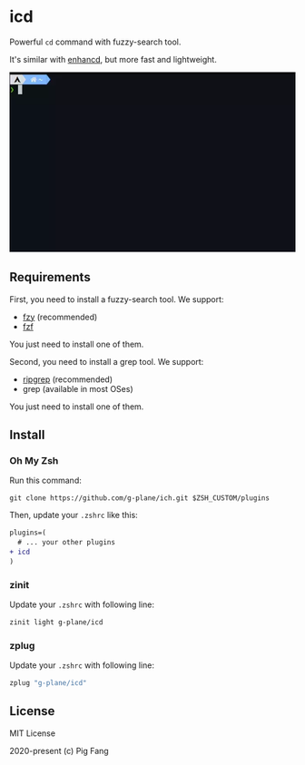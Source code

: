 # icd

Powerful `cd` command with fuzzy-search tool.

It's similar with [enhancd](https://github.com/b4b4r07/enhancd), but more fast and lightweight.

![](./demo.webp)

## Requirements

First, you need to install a fuzzy-search tool. We support:

- [fzy](https://github.com/jhawthorn/fzy) (recommended)
- [fzf](https://github.com/junegunn/fzf)

You just need to install one of them.

Second, you need to install a grep tool. We support:

- [ripgrep](https://github.com/BurntSushi/ripgrep) (recommended)
- grep (available in most OSes)

You just need to install one of them.

## Install

### Oh My Zsh

Run this command:

```
git clone https://github.com/g-plane/ich.git $ZSH_CUSTOM/plugins
```

Then, update your `.zshrc` like this:

```diff
plugins=(
  # ... your other plugins
+ icd
)
```

### zinit

Update your `.zshrc` with following line:

```sh
zinit light g-plane/icd
```

### zplug

Update your `.zshrc` with following line:

```sh
zplug "g-plane/icd"
```

## License

MIT License

2020-present (c) Pig Fang
